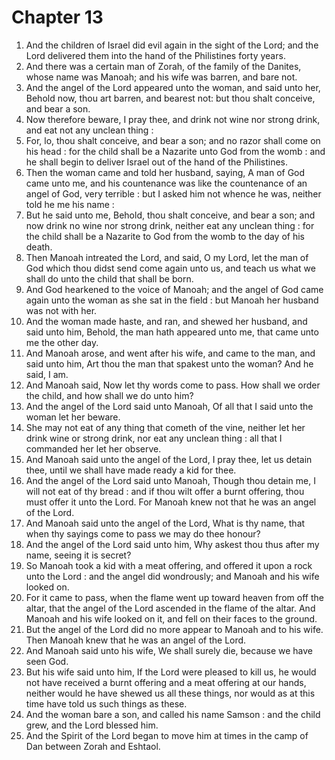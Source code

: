 # Chapter 13

1. And the children of Israel did evil again in the sight of the Lord; and the Lord delivered them into the hand of the Philistines forty years.
2. And there was a certain man of Zorah, of the family of the Danites, whose name was Manoah; and his wife was barren, and bare not.
3. And the angel of the Lord appeared unto the woman, and said unto her, Behold now, thou art barren, and bearest not: but thou shalt conceive, and bear a son.
4. Now therefore beware, I pray thee, and drink not wine nor strong drink, and eat not any unclean thing :
5. For, lo, thou shalt conceive, and bear a son; and no razor shall come on his head : for the child shall be a Nazarite unto God from the womb : and he shall begin to deliver Israel out of the hand of the Philistines.
6. Then the woman came and told her husband, saying, A man of God came unto me, and his countenance was like the countenance of an angel of God, very terrible : but I asked him not whence he was, neither told he me his name :
7. But he said unto me, Behold, thou shalt conceive, and bear a son; and now drink no wine nor strong drink, neither eat any unclean thing : for the child shall be a Nazarite to God from the womb to the day of his death.
8. Then Manoah intreated the Lord, and said, O my Lord, let the man of God which thou didst send come again unto us, and teach us what we shall do unto the child that shall be born.
9. And God hearkened to the voice of Manoah; and the angel of God came again unto the woman as she sat in the field : but Manoah her husband was not with her.
10. And the woman made haste, and ran, and shewed her husband, and said unto him, Behold, the man hath appeared unto me, that came unto me the other day.
11. And Manoah arose, and went after his wife, and came to the man, and said unto him, Art thou the man that spakest unto the woman? And he said, I am.
12. And Manoah said, Now let thy words come to pass. How shall we order the child, and how shall we do unto him?
13. And the angel of the Lord said unto Manoah, Of all that I said unto the woman let her beware.
14. She may not eat of any thing that cometh of the vine, neither let her drink wine or strong drink, nor eat any unclean thing : all that I commanded her let her observe.
15. And Manoah said unto the angel of the Lord, I pray thee, let us detain thee, until we shall have made ready a kid for thee.
16. And the angel of the Lord said unto Manoah, Though thou detain me, I will not eat of thy bread : and if thou wilt offer a burnt offering, thou must offer it unto the Lord. For Manoah knew not that he was an angel of the Lord.
17. And Manoah said unto the angel of the Lord, What is thy name, that when thy sayings come to pass we may do thee honour?
18. And the angel of the Lord said unto him, Why askest thou thus after my name, seeing it is secret?
19. So Manoah took a kid with a meat offering, and offered it upon a rock unto the Lord : and the angel did wondrously; and Manoah and his wife looked on.
20. For it came to pass, when the flame went up toward heaven from off the altar, that the angel of the Lord ascended in the flame of the altar. And Manoah and his wife looked on it, and fell on their faces to the ground.
21. But the angel of the Lord did no more appear to Manoah and to his wife. Then Manoah knew that he was an angel of the Lord.
22. And Manoah said unto his wife, We shall surely die, because we have seen God.
23. But his wife said unto him, If the Lord were pleased to kill us, he would not have received a burnt offering and a meat offering at our hands, neither would he have shewed us all these things, nor would as at this time have told us such things as these.
24. And the woman bare a son, and called his name Samson : and the child grew, and the Lord blessed him.
25. And the Spirit of the Lord began to move him at times in the camp of Dan between Zorah and Eshtaol.

